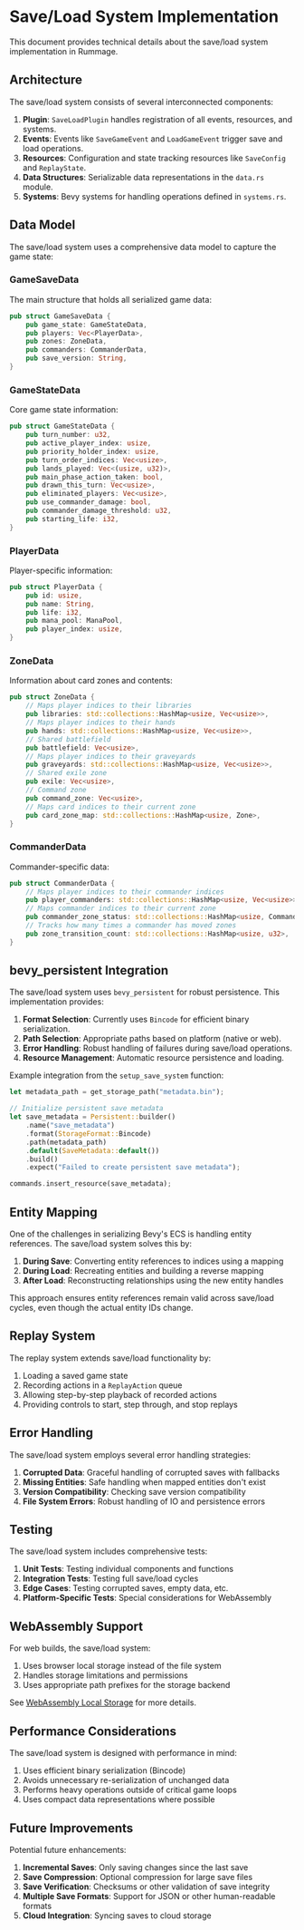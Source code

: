 # Save/Load System Implementation

This document provides technical details about the save/load system implementation in Rummage.

## Architecture

The save/load system consists of several interconnected components:

1. **Plugin**: `SaveLoadPlugin` handles registration of all events, resources, and systems.
2. **Events**: Events like `SaveGameEvent` and `LoadGameEvent` trigger save and load operations.
3. **Resources**: Configuration and state tracking resources like `SaveConfig` and `ReplayState`.
4. **Data Structures**: Serializable data representations in the `data.rs` module.
5. **Systems**: Bevy systems for handling operations defined in `systems.rs`.

## Data Model

The save/load system uses a comprehensive data model to capture the game state:

### GameSaveData

The main structure that holds all serialized game data:

```rust
pub struct GameSaveData {
    pub game_state: GameStateData,
    pub players: Vec<PlayerData>,
    pub zones: ZoneData,
    pub commanders: CommanderData,
    pub save_version: String,
}
```

### GameStateData

Core game state information:

```rust
pub struct GameStateData {
    pub turn_number: u32,
    pub active_player_index: usize,
    pub priority_holder_index: usize,
    pub turn_order_indices: Vec<usize>,
    pub lands_played: Vec<(usize, u32)>,
    pub main_phase_action_taken: bool,
    pub drawn_this_turn: Vec<usize>,
    pub eliminated_players: Vec<usize>,
    pub use_commander_damage: bool,
    pub commander_damage_threshold: u32,
    pub starting_life: i32,
}
```

### PlayerData

Player-specific information:

```rust
pub struct PlayerData {
    pub id: usize,
    pub name: String,
    pub life: i32,
    pub mana_pool: ManaPool,
    pub player_index: usize,
}
```

### ZoneData

Information about card zones and contents:

```rust
pub struct ZoneData {
    // Maps player indices to their libraries
    pub libraries: std::collections::HashMap<usize, Vec<usize>>,
    // Maps player indices to their hands
    pub hands: std::collections::HashMap<usize, Vec<usize>>,
    // Shared battlefield
    pub battlefield: Vec<usize>,
    // Maps player indices to their graveyards
    pub graveyards: std::collections::HashMap<usize, Vec<usize>>,
    // Shared exile zone
    pub exile: Vec<usize>,
    // Command zone
    pub command_zone: Vec<usize>,
    // Maps card indices to their current zone
    pub card_zone_map: std::collections::HashMap<usize, Zone>,
}
```

### CommanderData

Commander-specific data:

```rust
pub struct CommanderData {
    // Maps player indices to their commander indices
    pub player_commanders: std::collections::HashMap<usize, Vec<usize>>,
    // Maps commander indices to their current zone
    pub commander_zone_status: std::collections::HashMap<usize, CommanderZoneLocation>,
    // Tracks how many times a commander has moved zones
    pub zone_transition_count: std::collections::HashMap<usize, u32>,
}
```

## bevy_persistent Integration

The save/load system uses `bevy_persistent` for robust persistence. This implementation provides:

1. **Format Selection**: Currently uses `Bincode` for efficient binary serialization.
2. **Path Selection**: Appropriate paths based on platform (native or web).
3. **Error Handling**: Robust handling of failures during save/load operations.
4. **Resource Management**: Automatic resource persistence and loading.

Example integration from the `setup_save_system` function:

```rust
let metadata_path = get_storage_path("metadata.bin");

// Initialize persistent save metadata
let save_metadata = Persistent::builder()
    .name("save_metadata")
    .format(StorageFormat::Bincode)
    .path(metadata_path)
    .default(SaveMetadata::default())
    .build()
    .expect("Failed to create persistent save metadata");

commands.insert_resource(save_metadata);
```

## Entity Mapping

One of the challenges in serializing Bevy's ECS is handling entity references. The save/load system solves this by:

1. **During Save**: Converting entity references to indices using a mapping
2. **During Load**: Recreating entities and building a reverse mapping
3. **After Load**: Reconstructing relationships using the new entity handles

This approach ensures entity references remain valid across save/load cycles, even though the actual entity IDs change.

## Replay System

The replay system extends save/load functionality by:

1. Loading a saved game state
2. Recording actions in a `ReplayAction` queue
3. Allowing step-by-step playback of recorded actions
4. Providing controls to start, step through, and stop replays

## Error Handling

The save/load system employs several error handling strategies:

1. **Corrupted Data**: Graceful handling of corrupted saves with fallbacks
2. **Missing Entities**: Safe handling when mapped entities don't exist
3. **Version Compatibility**: Checking save version compatibility
4. **File System Errors**: Robust handling of IO and persistence errors

## Testing

The save/load system includes comprehensive tests:

1. **Unit Tests**: Testing individual components and functions
2. **Integration Tests**: Testing full save/load cycles
3. **Edge Cases**: Testing corrupted saves, empty data, etc.
4. **Platform-Specific Tests**: Special considerations for WebAssembly

## WebAssembly Support

For web builds, the save/load system:

1. Uses browser local storage instead of the file system
2. Handles storage limitations and permissions
3. Uses appropriate path prefixes for the storage backend

See [WebAssembly Local Storage](web_storage.md) for more details.

## Performance Considerations

The save/load system is designed with performance in mind:

1. Uses efficient binary serialization (Bincode)
2. Avoids unnecessary re-serialization of unchanged data
3. Performs heavy operations outside of critical game loops
4. Uses compact data representations where possible

## Future Improvements

Potential future enhancements:

1. **Incremental Saves**: Only saving changes since the last save
2. **Save Compression**: Optional compression for large save files
3. **Save Verification**: Checksums or other validation of save integrity
4. **Multiple Save Formats**: Support for JSON or other human-readable formats
5. **Cloud Integration**: Syncing saves to cloud storage 